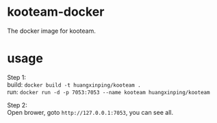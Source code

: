 # kooteam-docker
The docker image for kooteam.

# usage

Step 1:    
build: `docker build -t huangxinping/kooteam .`    
run: `docker run -d -p 7053:7053 --name kooteam huangxinping/kooteam`

Step 2:    
Open brower, goto `http://127.0.0.1:7053`, you can see all.